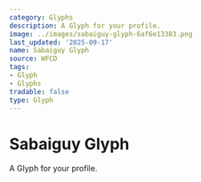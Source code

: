 ```yaml
---
category: Glyphs
description: A Glyph for your profile.
image: ../images/sabaiguy-glyph-6af6e13383.png
last_updated: '2025-09-17'
name: Sabaiguy Glyph
source: WFCD
tags:
- Glyph
- Glyphs
tradable: false
type: Glyph
---
```


# Sabaiguy Glyph

A Glyph for your profile.

